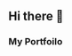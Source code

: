 ## Hi there 👋 

### My Portfoilo

<!--
**wadegraduate/wadegraduate** is a ✨ _special_ ✨ repository because its `README.md` (this file) appears on your GitHub profile.


//I'm Wade, an iOS software Engineer located at Toronto. I have 5+ years of experience in iOS mobile development and my expertise lies in iOS skills and its knowledge.

Here are some ideas to get you started:

- 🔭 I’m currently working on ...

- 🌱 I’m currently learning ...
- 👯 I’m looking to collaborate on ...
- 🤔 I’m looking for help with ...
- 💬 Ask me about ...
- 📫 How to reach me: ...
- 😄 Pronouns: ...
- ⚡ Fun fact: ...


My past projects 

Tips

OKX

Chief Securities Limited

Mtel Solutions

Starbucks

McDonalds



-->
